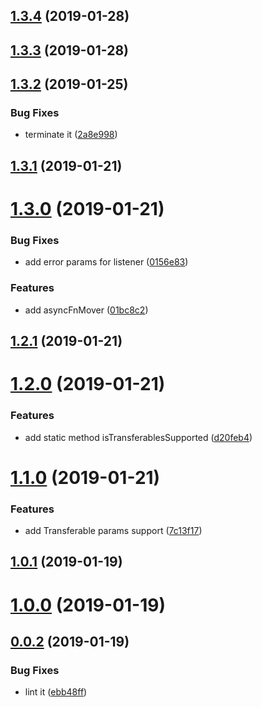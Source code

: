 <a name="1.3.4"></a>
## [1.3.4](https://github.com/geeeger/WorkerProvider/compare/v1.3.3...v1.3.4) (2019-01-28)



<a name="1.3.3"></a>
## [1.3.3](https://github.com/geeeger/WorkerProvider/compare/v1.3.2...v1.3.3) (2019-01-28)



<a name="1.3.2"></a>
## [1.3.2](https://github.com/geeeger/WorkerProvider/compare/v1.3.1...v1.3.2) (2019-01-25)


### Bug Fixes

* terminate it ([2a8e998](https://github.com/geeeger/WorkerProvider/commit/2a8e998))



<a name="1.3.1"></a>
## [1.3.1](https://github.com/geeeger/WorkerProvider/compare/v1.3.0...v1.3.1) (2019-01-21)



<a name="1.3.0"></a>
# [1.3.0](https://github.com/geeeger/WorkerProvider/compare/v1.2.1...v1.3.0) (2019-01-21)


### Bug Fixes

* add error params for listener ([0156e83](https://github.com/geeeger/WorkerProvider/commit/0156e83))


### Features

* add asyncFnMover ([01bc8c2](https://github.com/geeeger/WorkerProvider/commit/01bc8c2))



<a name="1.2.1"></a>
## [1.2.1](https://github.com/geeeger/WorkerProvider/compare/v1.2.0...v1.2.1) (2019-01-21)



<a name="1.2.0"></a>
# [1.2.0](https://github.com/geeeger/WorkerProvider/compare/v1.1.0...v1.2.0) (2019-01-21)


### Features

* add static method isTransferablesSupported ([d20feb4](https://github.com/geeeger/WorkerProvider/commit/d20feb4))



<a name="1.1.0"></a>
# [1.1.0](https://github.com/geeeger/WorkerProvider/compare/v1.0.1...v1.1.0) (2019-01-21)


### Features

* add Transferable params support ([7c13f17](https://github.com/geeeger/WorkerProvider/commit/7c13f17))



<a name="1.0.1"></a>
## [1.0.1](https://github.com/geeeger/WorkerProvider/compare/v1.0.0...v1.0.1) (2019-01-19)



<a name="1.0.0"></a>
# [1.0.0](https://github.com/geeeger/WorkerProvider/compare/v0.0.2...v1.0.0) (2019-01-19)



<a name="0.0.2"></a>
## [0.0.2](https://github.com/geeeger/WorkerProvider/compare/ebb48ff...v0.0.2) (2019-01-19)


### Bug Fixes

* lint it ([ebb48ff](https://github.com/geeeger/WorkerProvider/commit/ebb48ff))



